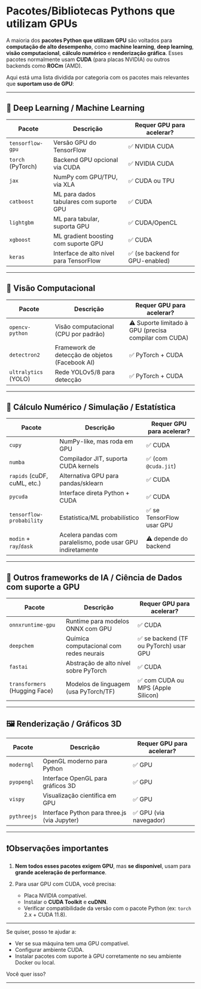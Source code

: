 # **Pacotes/Bibliotecas Pythons que utilizam GPUs**
A maioria dos **pacotes Python que utilizam GPU** são voltados para **computação de alto desempenho**, como **machine learning**, **deep learning**, **visão computacional**, **cálculo numérico** e **renderização gráfica**. Esses pacotes normalmente usam **CUDA** (para placas NVIDIA) ou outros backends como **ROCm** (AMD).

Aqui está uma lista dividida por categoria com os pacotes mais relevantes que **suportam uso de GPU**:

---

## 🧠 **Deep Learning / Machine Learning**

| Pacote            | Descrição                               | Requer GPU para acelerar?      |
| ----------------- | --------------------------------------- | ------------------------------ |
| `tensorflow-gpu`  | Versão GPU do TensorFlow                | ✅ NVIDIA CUDA                  |
| `torch` (PyTorch) | Backend GPU opcional via CUDA           | ✅ NVIDIA CUDA                  |
| `jax`             | NumPy com GPU/TPU, via XLA              | ✅ CUDA ou TPU                  |
| `catboost`        | ML para dados tabulares com suporte GPU | ✅ CUDA                         |
| `lightgbm`        | ML para tabular, suporta GPU            | ✅ CUDA/OpenCL                  |
| `xgboost`         | ML gradient boosting com suporte GPU    | ✅ CUDA                         |
| `keras`           | Interface de alto nível para TensorFlow | ✅ (se backend for GPU-enabled) |

---

## 📸 **Visão Computacional**

| Pacote               | Descrição                                      | Requer GPU para acelerar?                             |
| -------------------- | ---------------------------------------------- | ----------------------------------------------------- |
| `opencv-python`      | Visão computacional (CPU por padrão)           | ⚠️ Suporte limitado à GPU (precisa compilar com CUDA) |
| `detectron2`         | Framework de detecção de objetos (Facebook AI) | ✅ PyTorch + CUDA                                      |
| `ultralytics` (YOLO) | Rede YOLOv5/8 para detecção                    | ✅ PyTorch + CUDA                                      |

---

## 🧮 **Cálculo Numérico / Simulação / Estatística**

| Pacote                      | Descrição                                                   | Requer GPU para acelerar? |
| --------------------------- | ----------------------------------------------------------- | ------------------------- |
| `cupy`                      | NumPy-like, mas roda em GPU                                 | ✅ CUDA                    |
| `numba`                     | Compilador JIT, suporta CUDA kernels                        | ✅ (com `@cuda.jit`)       |
| `rapids` (cuDF, cuML, etc.) | Alternativa GPU para pandas/sklearn                         | ✅ CUDA                    |
| `pycuda`                    | Interface direta Python + CUDA                              | ✅ CUDA                    |
| `tensorflow-probability`    | Estatística/ML probabilístico                               | ✅ se TensorFlow usar GPU  |
| `modin` + `ray`/`dask`      | Acelera pandas com paralelismo, pode usar GPU indiretamente | ⚠️ depende do backend     |

---

## 🧠 Outros frameworks de IA / Ciência de Dados com suporte a GPU

| Pacote                        | Descrição                               | Requer GPU para acelerar?             |
| ----------------------------- | --------------------------------------- | ------------------------------------- |
| `onnxruntime-gpu`             | Runtime para modelos ONNX com GPU       | ✅ CUDA                                |
| `deepchem`                    | Química computacional com redes neurais | ✅ se backend (TF ou PyTorch) usar GPU |
| `fastai`                      | Abstração de alto nível sobre PyTorch   | ✅ CUDA                                |
| `transformers` (Hugging Face) | Modelos de linguagem (usa PyTorch/TF)   | ✅ com CUDA ou MPS (Apple Silicon)     |

---

## 🖼️ Renderização / Gráficos 3D

| Pacote      | Descrição                                    | Requer GPU para acelerar? |
| ----------- | -------------------------------------------- | ------------------------- |
| `moderngl`  | OpenGL moderno para Python                   | ✅ GPU                     |
| `pyopengl`  | Interface OpenGL para gráficos 3D            | ✅ GPU                     |
| `vispy`     | Visualização científica em GPU               | ✅ GPU                     |
| `pythreejs` | Interface Python para three.js (via Jupyter) | ✅ GPU (via navegador)     |

---

## ❗Observações importantes

1. **Nem todos esses pacotes exigem GPU**, mas **se disponível**, usam para **grande aceleração de performance**.
2. Para usar GPU com CUDA, você precisa:

   * Placa NVIDIA compatível.
   * Instalar o **CUDA Toolkit** e **cuDNN**.
   * Verificar compatibilidade da versão com o pacote Python (ex: `torch` 2.x + CUDA 11.8).

---

Se quiser, posso te ajudar a:

* Ver se sua máquina tem uma GPU compatível.
* Configurar ambiente CUDA.
* Instalar pacotes com suporte à GPU corretamente no seu ambiente Docker ou local.

Você quer isso?
****